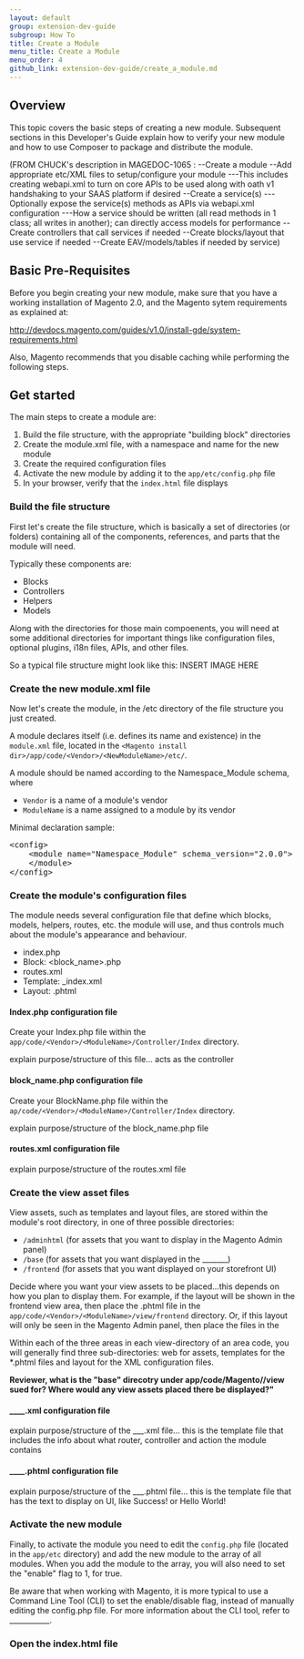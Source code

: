 ```yaml
---
layout: default
group: extension-dev-guide
subgroup: How To
title: Create a Module
menu_title: Create a Module
menu_order: 4
github_link: extension-dev-guide/create_a_module.md
---
```


<h2 id="create-module-overview">Overview</h2>

This topic covers the basic steps of creating a new module. Subsequent sections in this Developer's Guide explain how to verify your new module and how to use Composer to package and distribute the module.

(FROM CHUCK's description in MAGEDOC-1065 :
--Create a module 
--Add appropriate etc/XML files to setup/configure your module 
---This includes creating webapi.xml to turn on core APIs to be used along with oath v1 handshaking to your SAAS platform if desired 
--Create a service(s) 
---Optionally expose the service(s) methods as APIs via webapi.xml configuration 
---How a service should be written (all read methods in 1 class; all writes in another); can directly access models for performance 
--Create controllers that call services if needed 
--Create blocks/layout that use service if needed 
--Create EAV/models/tables if needed by service)

<h2 id="create-module-basics">Basic Pre-Requisites</h2>
Before you begin creating your new module, make sure that you have a working installation of Magento 2.0, and the Magento sytem requirements as explained at:

http://devdocs.magento.com/guides/v1.0/install-gde/system-requirements.html

Also, Magento recommends that you disable caching while performing the following steps. <Explain why.>

<h2 id="create-module-code-setup">Get started</h2>
The main steps to create a module are:

1. Build the file structure, with the appropriate "building block" directories
2. Create the module.xml file, with a namespace and name for the new module 
3. Create the required configuration files
4. Activate the new module by adding it to the `app/etc/config.php` file
5. In your browser, verify that the `index.html` file displays


<h3 id="create-module-file-structure">Build the file structure</h3>
First let's create the file structure, which is basically a set of directories (or folders) containing all of the components, references, and parts that the module will need. 

Typically these components are:

* Blocks
* Controllers
* Helpers
* Models

Along with the directories for those main compoenents, you will need at some additional directories for important things like configuration files, optional plugins, i18n files, APIs, and other files.

So a typical file structure might look like this:
INSERT IMAGE HERE

<h3 id="create-module-naming">Create the new module.xml file</h3>
Now let's create the module, in the /etc directory of the file structure you just created.

A module declares itself (i.e. defines its name and existence) in the `module.xml` file, located in the `<Magento install dir>/app/code/<Vendor>/<NewModuleName>/etc/`. 

A module should be named according to the Namespace_Module schema, where

* `Vendor` is a name of a module's vendor
* `ModuleName` is a name assigned to a module by its vendor

Minimal declaration sample:

<pre>
&lt;config>
    &lt;module name="Namespace_Module" schema_version="2.0.0">
    &lt;/module>
&lt;/config>
</pre>

<h3 id="create-module-config.xml">Create the module's configuration files</h3>

The module needs several configuration file that define which blocks, models, helpers, routes, etc. the module will use, and thus controls much about the module's appearance and behaviour.

* index.php
* Block: <block_name>.php
* routes.xml
* Template: <name>_index.xml
* Layout: <name>.phtml

<h4 id="create-module-index.php">Index.php configuration file</h4>

Create your Index.php file within the `app/code/<Vendor>/<ModuleName>/Controller/Index` directory. 

explain purpose/structure of this file... acts as the controller

<h4 id="create-module-block_name.php">block_name.php configuration file</h4>

Create your BlockName.php file within the `ap/code/<Vendor>/<ModuleName>/Controller/Index` directory.

explain purpose/structure of the block_name.php file

<h4 id="create-module-block_name.php">routes.xml configuration file</h4>

explain purpose/structure of the routes.xml file


<h3 id="create-module-view-assets">Create the view asset files</h3>

View assets, such as templates and layout files, are stored within the module's root directory, in one of three possible directories:

* `/adminhtml` (for assets that you want to display in the Magento Admin panel)
* `/base` (for assets that you want displayed in the _______)
* `/frontend` (for assets that you want displayed on your storefront UI)

Decide where you want your view assets to be placed...this depends on how you plan to display them. For example, if the layout will be shown in the frontend view area, then place the .phtml file in the `app/code/<Vendor>/<ModuleName>/view/frontend` directory. Or, if this layout will only be seen in the Magento Admin panel, then place the files in the 

Within each of the three areas in each view-directory of an area code, you will generally find three sub-directories: web for assets, templates for the *.phtml files and layout for the XML configuration files. 

**Reviewer, what is the "base" direcotry under app/code/Magento/<Module>/view sued for? Where would any view assets placed there be displayed?"** 

<h4 id="create-module-____.xml">____.xml configuration file</h4>

explain purpose/structure of the ___.xml file... this is the template file that includes the info about what router, controller and action the module contains

<h4 id="create-module-____.phtml">____.phtml configuration file</h4>




explain purpose/structure of the ___.phtml file... this is the template file that has the text to display on UI, like Success! or Hello World! 

<h3 id="create-module-activate.xml">Activate the new module</h3>

Finally, to activate the module you need to edit the `config.php` file (located in the `app/etc` directory) and add the new module to the array of all modules. When you add the module to the array, you will also need to set the "enable" flag to 1, for true.

<div class="bs-callout bs-callout-info" id="info">

  <p>Be aware that when working with Magento, it is more typical to use a Command Line Tool (CLI) to set the enable/disable flag, instead of manually editing the config.php file. For more information about the CLI tool, refer to ___________.
  </p>
</div>


<h3 id="create-module-launch">Open the index.html file</h3>




